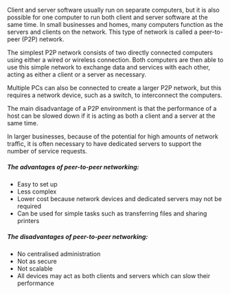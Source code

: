 Client and server software usually run on separate computers, but it is also possible for one computer to run both client and server software at the same time. In small businesses and homes, many computers function as the servers and clients on the network. This type of network is called a peer-to-peer (P2P) network.

The simplest P2P network consists of two directly connected computers using either a wired or wireless connection. Both computers are then able to use this simple network to exchange data and services with each other, acting as either a client or a server as necessary.

Multiple PCs can also be connected to create a larger P2P network, but this requires a network device, such as a switch, to interconnect the computers.

The main disadvantage of a P2P environment is that the performance of a host can be slowed down if it is acting as both a client and a server at the same time. 

In larger businesses, because of the potential for high amounts of network traffic, it is often necessary to have dedicated servers to support the number of service requests.

##### The advantages of peer-to-peer networking: 
- Easy to set up
- Less complex
- Lower cost because network devices and dedicated servers may not be required
- Can be used for simple tasks such as transferring files and sharing printers


##### The disadvantages of peer-to-peer networking: 
- No centralised administration
- Not as secure
- Not scalable
- All devices may act as both clients and servers which can slow their performance

